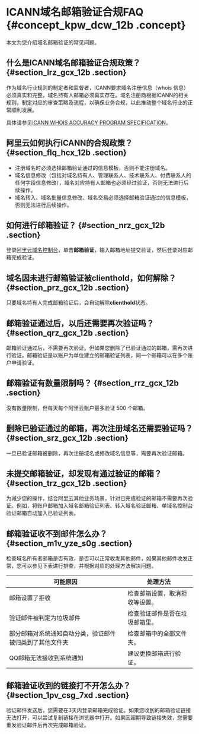 # ICANN域名邮箱验证合规FAQ {#concept_kpw_dcw_12b .concept}

本文为您介绍域名邮箱验证的常见问题。

## 什么是ICANN域名邮箱验证合规政策？ {#section_lrz_gcx_12b .section}

作为域名行业规则的制定者和监督者，ICANN要求域名注册信息（whois 信息）必须真实和完整，域名持有人邮箱必须真实存在。域名注册商根据ICANN的相关规则，制定对应的审查策略及流程，以确保业务合规，以此推动整个域名行业的正常顺利发展。

具体请参见[ICANN WHOIS ACCURACY PROGRAM SPECIFICATION](https://www.icann.org/resources/pages/approved-with-specs-2013-09-17-en#whois-accuracy)。

## 阿里云如何执行ICANN的合规政策？ {#section_flq_hcx_12b .section}

-   注册域名时必须选择邮箱验证通过的信息模板，否则不能注册域名。
-   域名信息修改（包括对域名持有人、管理联系人、技术联系人、付费联系人的任何字段信息修改），域名对应持有人邮箱也必须经过验证，否则无法进行后续操作。
-   域名转入、域名批量信息修改、域名交易必须选择邮箱验证通过的信息模板，否则无法进行后续操作。

## 如何进行邮箱验证？ {#section_nrz_gcx_12b .section}

登录[阿里云域名控制台](https://dc.console.aliyun.com/next/index#/domain/list/all-domain)，单击**邮箱验证**，输入邮箱地址提交验证，然后登录对应邮箱完成验证。

## 域名因未进行邮箱验证被clienthold，如何解除？ {#section_prz_gcx_12b .section}

只要域名持有人完成邮箱验证后，会自动解除**clienthold**状态。

## 邮箱验证通过后，以后还需要再次验证吗？ {#section_qrz_gcx_12b .section}

邮箱验证通过后，不需要再次验证。但如果您删除了已验证通过的邮箱，需再次进行验证。邮箱验证是以账户为单位建立的邮箱验证列表，同一个邮箱可以在多个账户申请验证。

## 邮箱验证有数量限制吗？ {#section_rrz_gcx_12b .section}

没有数量限制，但每天每个阿里云账户最多验证 500 个邮箱。

## 删除已验证通过的邮箱，再次注册域名还需要验证吗？ {#section_srz_gcx_12b .section}

一旦已验证邮箱被删除，再次注册域名或修改域名信息等，需要再次验证邮箱。

## 未提交邮箱验证，却发现有通过验证的邮箱？ {#section_trz_gcx_12b .section}

为减少您的操作，结合阿里云其他业务场景，针对已完成验证的邮箱不需要再次验证。例如，将账户邮箱加入域名邮箱验证列表、转入域名验证邮箱、单域名控制台验证邮箱自动加入已验证列表。

## 邮箱验证收不到邮件怎么办？ {#section_m1v_yze_s0g .section}

检查域名所有者邮箱是否有效，是否可以正常收发其他邮件，如果其他邮件收发正常，您可以参见下表进行排查，并根据对应的处理方法解决问题。

|可能原因|处理方法|
|----|----|
|邮箱设置了拒收|检查邮箱设置，取消拒收等设置。|
|验证邮件被判定为垃圾邮件|检查验证邮件是否在垃圾邮箱里。|
|部分邮箱对系统通知自动分类，验证邮件被归类到了其他文件夹|检查邮箱中的全部文件夹。|
|QQ邮箱无法接收到系统通知|建议更换邮箱进行验证。|

## 邮箱验证收到的链接打不开怎么办？ {#section_1pv_csg_7xd .section}

验证邮件发送后，您需要在3天内登录邮箱完成验证。如果您收到的邮箱验证链接无法打开，可以尝试复制链接在浏览器中打开。如果因超期导致链接失效，您需要重发验证邮件后再次完成邮箱验证。

